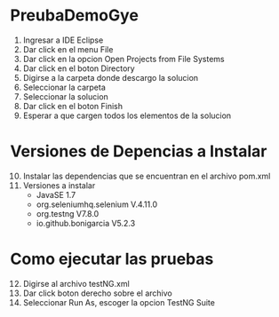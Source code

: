 # PreubaDemoGye
1. Ingresar a IDE Eclipse
2. Dar click en el menu File
3. Dar click en la opcion Open Projects from File Systems
4. Dar click en el boton Directory
5. Digirse a la carpeta donde descargo la solucion
6. Seleccionar la carpeta
7. Seleccionar la solucion
8. Dar click en el boton Finish
9. Esperar a que cargen todos los elementos de la solucion
# Versiones de Depencias a Instalar
10. Instalar las dependencias que se encuentran en el archivo pom.xml
11. Versiones a instalar
	* JavaSE 1.7
	* org.seleniumhq.selenium V.4.11.0
   	* org.testng V7.8.0
   	* io.github.bonigarcia V5.2.3
# Como ejecutar las pruebas
12. Digirse al archivo testNG.xml
13. Dar click boton derecho sobre el archivo
14. Seleccionar Run As, escoger la opcion TestNG Suite
